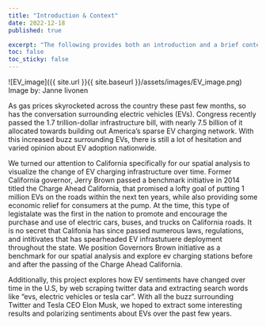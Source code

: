 ```yaml
---
title: "Introduction & Context"
date: 2022-12-18
published: true

excerpt: "The following provides both an introduction and a brief context on the current state of EVs in the U.S. and California over the last decade."
toc: false
toc_sticky: false
---
```


 
![EV_image]({{ site.url }}{{ site.baseurl }}/assets/images/EV_image.png) 
Image by: Janne Iivonen



As gas prices skyrocketed across the country these past few months, so has the conversation surrounding electric vehicles (EVs). Congress recently passed the 1.7 trillion-dollar infrastructure bill, with nearly 7.5 billion of it allocated towards building out America’s sparse EV charging network. With this increased buzz surrounding  EVs, there is still a lot of hesitation and varied opinion about EV adoption nationwide. 

We turned our attention to California specifically for our spatial analysis to visualize the change of EV charging infrastructure over time. Former California governor, Jerry Brown passed a benchmark initiative in 2014 titled the Charge Ahead California, that promised a lofty goal of putting 1 million EVs on the roads within the next ten years, while also providing some economic relief for consumers at the pump. At the time, this type of legistalate was the first in the nation to promote and encourage the purchase and use of electric cars, buses, and trucks on California roads. It is no secret that Califonia has since passed numerous laws, regulations, and intitivates that has spearheaded EV infrastutuere deployment throughout the state. We position Governors Brown initiative as a benchmark for our spatial analysis and explore ev charging stations before and after the passing of the Charge Ahead California. 


Additionally, this project explores  how EV sentiments have changed over time in the U.S, by web scraping twitter data and extracting search words like “evs, electric vehicles or tesla car”. With all the buzz surrounding Twitter and Tesla CEO Elon Musk, we hoped to extract some interesting results and polarizing sentiments about EVs over the past few years. 



